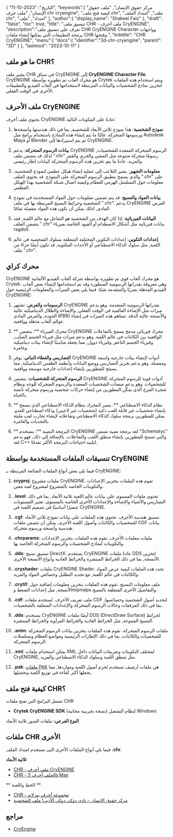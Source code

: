 {
"التاريخ": "2023-10-11",
   "keywords":[
"مركز حقوق الإنسان",
"ملف حقوق الإنسان",
"ملف حرف chr cryengine",
"كيفية فتح ملف chr",
"ملف",
"امتداد الملف chr",
"امتداد",
"ملف"
],
   "author":{
"display_name": "Shakeel Faiz"
},
"draft": "false",
"toc": true,
"title": "تنسيق ملف CHR - ملف أحرف CryENGINE",
   "description":"تعرف على تنسيق ملف CHR CryENGINE Character وواجهات برمجة التطبيقات التي يمكنها إنشاء ملفات CHR وفتحها.",
"linktitle": "CHR CryENGINE",
   "menu":{
      "docs":{
         "identifier":"3d-chr-cryengine",
"parent": "3D"
}
},
"lastmod": "2023-10-11"
}

## ما هو ملف CHR؟

يشير ملف CHR في سياق CryENGINE إلى **CryENGINE Character File**. CryENGINE هو محرك ألعاب تم تطويره بواسطة Crytek ويتم استخدام هذه الملفات لتخزين نماذج الشخصيات والبيانات المرتبطة لاستخدامها في ألعاب الفيديو والتطبيقات الأخرى في الوقت الفعلي.

## ملف الأحرف CryENGINE

يحتوي ملف أحرف CryENGINE عادةً على المكونات التالية:

1. **نموذج الشخصية**: هذا نموذج ثلاثي الأبعاد للشخصية, بما في ذلك هندستها وأنسجةها ورسومها المتحركة. غالبًا ما يتم إنشاء هذه النماذج باستخدام برامج مثل Autodesk Maya أو Blender ثم يتم استيرادها إلى CryENGINE.
    




















2. **بيانات الرسوم المتحركة**: يدعم CryENGINE الرسوم المتحركة المعقدة للشخصيات, لذلك قد يتضمن ملف ".chr" رسومًا متحركة متنوعة مثل المشي والجري والقفز والمزيد. عادةً ما يتم تخزين هذه الرسوم المتحركة كبيانات إطار رئيسي.
    




















3. **معلومات التجهيز**: يشير التلاعب إلى عملية إنشاء هيكل عظمي لنموذج الشخصية, والذي يسمح بتطبيق الرسوم المتحركة على النموذج. قد يحتوي الملف ".chr" على معلومات حول التسلسل الهرمي للعظام وكيفية اتصال شبكة الشخصية بهذا الهيكل العظمي.
    




















4. **بيانات المواد والنسيج**: قد يتم تضمين معلومات حول المواد المستخدمة في نموذج الشخصية وخرائط النسيج المرتبطة بها في ملف ".chr". يدعم CryENGINE العرض المادي, لذلك يمكن أن تكون هذه المواد مفصلة تمامًا.
    




















5. **البيانات الفيزيائية**: إذا كان الهدف من الشخصية هو التفاعل مع عالم اللعبة, فقد يتضمن الملف ".chr" بيانات فيزيائية مثل أشكال الاصطدام أو القيود الخاصة بفيزياء ragdoll.
    




















6. **إعدادات التكوين**: إعدادات التكوين المختلفة المتعلقة بسلوك الشخصية في عالم اللعبة, مثل سلوك الذكاء الاصطناعي أو الأحداث المكتوبة, قد تكون أيضًا جزءًا من ملف ".chr".

## محرك كراي

CryENGINE هو محرك ألعاب قوي تم تطويره بواسطة شركة ألعاب الفيديو الألمانية Crytek. وهي معروفة بقدراتها الرسومية المتطورة وقد تم استخدامها لإنشاء بعض ألعاب الفيديو المذهلة بصريًا والمتقدمة تقنيًا. فيما يلي بعض الميزات والمعلومات الرئيسية حول CryENGINE:

1. **الرسومات والعرض**: تشتهر CryENGINE بقدراتها الرسومية المتقدمة. وهو يدعم ميزات مثل الإضاءة العالمية في الوقت الفعلي, والإضاءة والظلال الديناميكية عالية الجودة, والعرض المادي (PBR) والأنسجة عالية الدقة. تساهم هذه الميزات في إنشاء عوالم ألعاب مذهلة وواقعية.
    




















2. ** محرك الفيزياء **: يتضمن CryENGINE محرك فيزيائي مدمج يسمح بالتفاعلات الواقعية بين الكائنات في عالم اللعبة. وهو يدعم ميزات مثل فيزياء الجسم الصلب, وفيزياء الجسم الناعم, وفيزياء دوول, مما يجعله مناسبًا لإنشاء بيئات ديناميكية وغامرة.
    




















3. **التضاريس والغطاء النباتي**: يوفر CryENGINE أدوات لإنشاء بيئات خارجية واسعة ومفصلة. وهو يدعم تحرير التضاريس ووضع النباتات وأنظمة الطقس الديناميكية, مما يسمح للمطورين بإنشاء إعدادات خارجية موسعة وواقعية.
    




















4. **الرسوم المتحركة للشخصيات**: يتضمن CryENGINE أدوات قوية للرسوم المتحركة للشخصيات. وهو يدعم منصات الشخصيات المعقدة والرسوم المتحركة للوجه ونظام شجرة المزج الذي يمكّن المطورين من إنشاء حركات شخصية ورسوم متحركة نابضة بالحياة.
    




















5. ** نظام الذكاء الاصطناعي **: يتميز المحرك بنظام الذكاء الاصطناعي الذي يسمح بإنشاء شخصيات غير قابلة للعب ذكية (شخصيات غير لاعبين) وذكاء اصطناعي للعدو. يمكن للمطورين برمجة سلوك الذكاء الاصطناعي وتفاعلاته لإنشاء تجارب لعب مليئة بالتحديات والغامرة.
       





















6. ** البرمجة النصية **: يستخدم CryENGINE لغة برمجة نصية تسمى "Schematyc" والتي تسمح للمطورين بإنشاء منطق اللعب والتفاعلات. بالإضافة إلى ذلك, فهو يدعم لغة C++ لتلبية احتياجات البرمجة الأكثر تقدمًا.

## تنسيقات الملفات المستخدمة بواسطة CryENGINE

فيما يلي بعض أنواع الملفات الشائعة المرتبطة بـ CryENGINE:

1. **cryproj**: ملفات مشروع CryENGINE. تقوم هذه الملفات بتخزين الإعدادات والتكوينات الخاصة بالمشروع لمشروع لعبة معين.
    




















2. **.level**: تحتوي ملفات المستوى على بيانات عالم اللعبة ثلاثية الأبعاد, بما في ذلك التضاريس والأشياء والإضاءة والإعدادات الأخرى الخاصة بالمستوى. تعتبر المستويات عنصرًا أساسيًا في تصميم اللعبة في CryENGINE.
    




















3. **.cgf**: تنسيق هندسة الأحرف. تحتوي هذه الملفات على بيانات نموذج ثلاثي الأبعاد للشخصيات والكائنات وأصول اللعبة الأخرى. يمكن أن تتضمن ملفات CGF بيانات هندسية وأنسجة ورسوم متحركة.
    




















4. **.chrparams**: ملفات معلمات الأحرف. تقوم هذه الملفات بتخزين الإعدادات والتكوينات لنماذج الشخصيات والرسوم المتحركة الخاصة بها.
    




















5. **.dds**: تنسيق نسيج DirectX. يستخدم CryENGINE عادةً ملفات DDS لتخزين الأنسجة, بما في ذلك الخرائط المنتشرة والخرائط العادية وأنواع الأنسجة الأخرى.
    




















6. **.cryshader**: ملفات CryENGINE Shader. تحدد هذه الملفات كيفية عرض المواد والكائنات في عالم اللعبة, مع تحديد التظليل وخصائص المواد والمزيد.
    




















7. **.crytif**: ملف معلومات النسيج. تقوم هذه الملفات بتخزين معلومات إضافية حول الأنسجة, مثل إعدادات الضغط وmipmaps والتفاصيل الأخرى المتعلقة بالنسيج.
    




















8. **.cdf**: ملف تعريف الأحرف. تُستخدم ملفات CDF لتحديد أصول الشخصية وخصائصها, بما في ذلك المرفقات وحالات الرسوم المتحركة والإعدادات المتعلقة بالشخصيات.
    




















9. **.dds**: يستخدم CryENGINE أيضًا ملفات DDS (DirectDraw Surface) لخرائط النسيج المتنوعة, مثل الخرائط العادية والخرائط المرآوية والخرائط المنتشرة.
    




















10. **.anim**: ملفات الرسوم المتحركة. تقوم هذه الملفات بتخزين بيانات الرسوم المتحركة للشخصيات والكائنات, بما في ذلك الإطارات الرئيسية ومواضع العظام وتسلسلات الرسوم المتحركة.
    




















11. **.xml**: يمكن استخدام ملفات XML لمختلف التكوينات وتعريفات البيانات داخل CryENGINE, مثل منطق اللعبة وسلوك الذكاء الاصطناعي والمزيد.
    




















12. **.pak**: [ملفات PAK](/ar/game/pak/) هي ملفات أرشيف تستخدم لحزم أصول اللعبة ومواردها, مما يجعلها أكثر كفاءة في توزيع اللعبة وتحميلها.

## كيفية فتح ملف CHR؟

تشمل البرامج التي تفتح ملفات CHR

- **Crytek CryENGINE SDK** (نسخة تجريبية مجانية) لنظام التشغيل Windows

**النوع الفرعي:** ملفات الصور ثلاثية الأبعاد

## ملفات CHR الأخرى

فيما يلي أنواع الملفات الأخرى التي تستخدم امتداد الملف **.chr**.

**ثلاثية الأبعاد**
- [CHR - ملف أحرف CryENGINE](/ar/3d/chr-cryengine/)
- [CHR - ملف أحرف 3ds Max](/ar/3d/chr-3ds/)

** الخط واللعبة **
- [CHR - مجموعة أحرف بورلاند](/ar/font/chr/)
- [مركز حقوق الإنسان - نادي دوكي دوكي الأدبي! ملف الشخصية](/ar/game/chr-doki/)

## مراجع
- [CryEngine](https://en.wikipedia.org/wiki/CryEngine)

